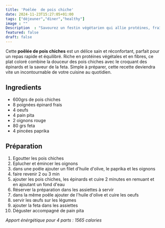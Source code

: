 ```yaml
---
title: 'Poélée  de pois chiche'
date: 2024-11-23T15:27:05+01:00
tags: ["déjeuner","diner","healthy"]
image : ""
Description  : "Savourez un festin végétarien qui allie protéines, fraîcheur et simplicité !"
featured: false
draft: false
---
```


Cette **poêlée de pois chiches** est un délice sain et réconfortant, parfait pour un repas rapide et équilibré. Riche en protéines végétales et en fibres, ce plat coloré combine la douceur des pois chiches avec le croquant des épinards et la saveur de la feta. Simple à préparer, cette recette deviendra vite un incontournable de votre cuisine au quotidien.

## Ingredients 

- 600grs de pois chiches
- 8 poignées épinard frais
- 4 oeufs 
- 4 pain pita
- 2 oignons rouge
- 80 grs feta
- 4 pincées paprika

## Préparation 

1. Egoutter les pois chiches
2. Eplucher et émincer les oignons 
3. dans une poêle ajouter un filet d'huile d'olive, le paprika et les oignons 
4. faire revenir 2 ou 3 min
5. ajouter les pois chiches, les épinards et cuire 2 minutes en remuant et en ajoutant un fond d'eau 
6. Réserver la préparation dans les assiettes à servir  
7. dans la même poêle ajouter de l'huile d'olive et cuire les oeufs
8. servir les œufs sur les légumes 
9. ajouter la feta dans les assiettes 
10. Déguster accompagné de pain pita

_Apport énérgétique pour 4 parts : 1565 calories_
